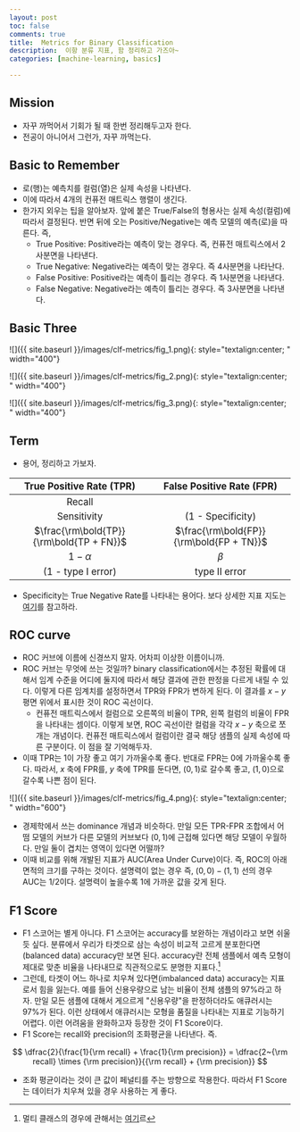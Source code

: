 ```yaml
---
layout: post
toc: false
comments: true
title:  Metrics for Binary Classification 
description:  이항 분류 지표, 함 정리하고 가즈아~ 
categories: [machine-learning, basics]

---
```


## Mission 

- 자꾸 까먹어서 기회가 될 때 한번 정리해두고자 한다. 
- 전공이 아니어서 그런가, 자꾸 까먹는다. 

## Basic to Remember 

- 로(행)는 예측치를 컬럼(열)은 실제 속성을 나타낸다. 
- 이에 따라서 4개의 컨퓨전 매트릭스 행렬이 생긴다. 
- 한가지 외우는 팁을 알아보자. 앞에 붙은 True/False의 형용사는 실제 속성(컬럼)에 따라서 결정된다. 반면 뒤에 오는 Positive/Negative는 예측 모델의 예측(로)을 따른다. 즉, 
	- True Positive: Positive라는 예측이 맞는 경우다. 즉, 컨퓨전 매트릭스에서 2사분면을 나타낸다. 
	- True Negative: Negative라는 예측이 맞는 경우다. 즉 4사분면을 나타난다. 
	- False Positive: Positive라는 예측이 틀리는 경우다. 즉 1사분면을 나타낸다. 
	- False Negative: Negative라는 예측이 틀리는 경우다. 즉 3사분면을 나타낸다. 

## Basic Three 

![]({{ site.baseurl }}/images/clf-metrics/fig_1.png){: style="textalign:center; " width="400"}

![]({{ site.baseurl }}/images/clf-metrics/fig_2.png){: style="textalign:center; " width="400"}

![]({{ site.baseurl }}/images/clf-metrics/fig_3.png){: style="textalign:center; " width="400"}

## Term 

* 용어, 정리하고 가보자. 

<STYLE TYPE="text/css">  
table {
	font-size: 120%;
	width: 100%;
	}  
</STYLE>  
 
|True Positive Rate (TPR) | False Positive Rate (FPR)|
|:--:|:--:|
|Recall | |
|Sensitivity | (1 - Specificity) | 
|$\frac{\rm\bold{TP}}{\rm\bold{TP + FN}}$| $\frac{\rm\bold{FP}}{\rm\bold{FP + TN}}$|
|$1-\alpha$ | $\beta$ |
| (1 - type I error) | type II error |

* Specificity는 True Negative Rate를 나타내는 용어다. 보다 상세한 지표 지도는 [여기](https://en.wikipedia.org/wiki/Precision_and_recall)를 참고하라. 

## ROC curve 

- ROC 커브에 이름에 신경쓰지 말자. 어차피 이상한 이름이니까. 
- ROC 커브는 무엇에 쓰는 것일까? binary classification에서는 추정된 확률에 대해서 임계 수준을 어디에 둘지에 따라서 해당 결과에 관한 판정을 다르게 내릴 수 있다. 이렇게 다른 임계치를 설정하면서 TPR와 FPR가 변하게 된다. 이 결과를 $x-y$ 평면 위에서 표시한 것이 ROC 곡선이다. 
	- 컨퓨전 매트릭스에서 컬럼으로 오른쪽의 비율이 TPR, 왼쪽 컬럼의 비율이 FPR을 나타내는 셈이다. 이렇게 보면, ROC 곡선이란 컬럼을 각각 $x-y$ 축으로 쪼개는 개념이다. 컨퓨전 매트릭스에서 컬럼이란 결국 해당 샘플의 실제 속성에 따른 구분이다. 이 점을 잘 기억해두자. 
- 이때 TPR는 1이 가장 좋고 여기 가까울수록 좋다. 반대로 FPR는 0에 가까울수록 좋다. 따라서, $x$ 축에 FPR를, $y$ 축에 TPR를 둔다면, $(0,1)$로 갈수록 좋고, $(1,0)$으로 갈수록 나쁜 점이 된다. 

![]({{ site.baseurl }}/images/clf-metrics/fig_4.png){: style="textalign:center; " width="600"}

- 경제학에서 쓰는 dominance 개념과 비슷하다. 만일 모든 TPR-FPR 조합에서 어떰 모델의 커브가 다른 모델의 커브보다 $(0,1)$에 근접해 있다면 해당 모델이 우월하다. 만일 둘이 겹치는 영역이 있다면 어떨까? 
- 이때 비교를 위해 개발된 지표가 AUC(Area Under Curve)이다. 즉, ROC의 아래 면적의 크기를 구하는 것이다. 설명력이 없는 경우 즉, $(0,0)-(1,1)$ 선의 경우 AUC는 1/2이다. 설명력이 높을수록 1에 가까운 값을 갖게 된다. 

## F1 Score 

- F1 스코어는 별게 아니다. F1 스코어는 accuracy를 보완하는 개념이라고 보면 쉬울 듯 싶다. 분류에서 우리가 타겟으로 삼는 속성이 비교적 고르게 분포한다면(balanced data) accuracy만 보면 된다. accuracy란 전체 샘플에서 예측 모형이 제대로 맞춘 비율을 나타내므로 직관적으로도 분명한 지표다.[^1]
- 그런데, 타겟이 어느 하나로 치우쳐 있다면(imbalanced data)  accuracy는 지표로서 힘을 잃는다. 예를 들어 신용우량으로 남는 비율이 전체 샘플의 97%라고 하자. 만일 모든 샘플에 대해서 게으르게 "신용우량"을 판정하더라도 애큐러시는 97%가 된다. 이런 상태에서 애큐러시는 모형을 품질을 나타내는 지표로 기능하기 어렵다. 이런 어려움을 완화하고자 등장한 것이 F1 Score이다. 
- F1 Score는 recall와 precision의 조화평균을 나타낸다. 즉. 

$$
\dfrac{2}{\frac{1}{\rm recall} + \frac{1}{\rm precision}} = \dfrac{2~{\rm recall} \times {\rm precision}}{{\rm recall} + {\rm precision}}
$$ 

- 조화 평균이라는 것이 큰 값이 페널티를 주는 방향으로 작용한다. 따라서 F1 Score는 데이터가 치우쳐 있을 경우 사용하는 게 좋다. 

[^1]: 멀티 클래스의 경우에 관해서는 [여기](http://m.blog.daum.net/jungjin1980/270?tp_nil_a=2)르
<!--stackedit_data:
eyJoaXN0b3J5IjpbMTA0Nzk2Njg0NSw2MzgyNjE0OCw2OTY2MT
cwNzUsMTY4MDkxNzExNiwtNTcxMjQ4NjU0LDIwOTc1OTE2MCwx
NDE1NTQxNTU1LC0xMjgyODk2MjEwLDE4MzE0OTA5NDAsMzU5Nz
U5NTk4LC02MTU3ODMzMzksLTE3MzQ2Nzc2MzEsMTI3OTE2MTE0
MCwtMTc4Nzc5NzYxMCwtMTQ2NzEyMjI4OCwtNzIyNjkxNDI5LC
0xOTUzNjU2Njg1LC02ODI2OTAwODgsODA5NTc3ODMyLC05Nzg1
MjQ3MV19
-->